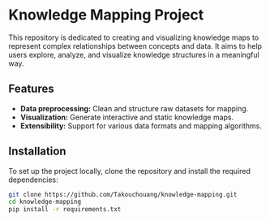 # Knowledge Mapping Project

This repository is dedicated to creating and visualizing knowledge maps to represent complex relationships between concepts and data. It aims to help users explore, analyze, and visualize knowledge structures in a meaningful way.

## Features

- **Data preprocessing:** Clean and structure raw datasets for mapping.
- **Visualization:** Generate interactive and static knowledge maps.
- **Extensibility:** Support for various data formats and mapping algorithms.

## Installation

To set up the project locally, clone the repository and install the required dependencies:

```bash
git clone https://github.com/Takouchouang/knowledge-mapping.git
cd knowledge-mapping
pip install -r requirements.txt
